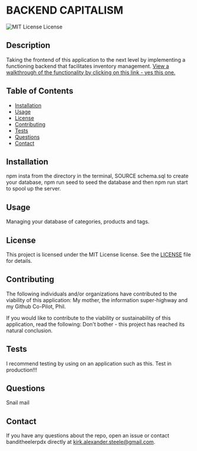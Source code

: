
# BACKEND CAPITALISM

![MIT License License](https://img.shields.io/badge/license-MIT%20License-blue.svg)
      
## Description
      
Taking the frontend of this application to the next level by implementing a functioning backend that facilitates inventory management.  [View a walkthrough of the functionality by clicking on this link - yes this one.](https://drive.google.com/file/d/12TVHHXRmUf7K4M7IwJS5ghKFC-aT-5E-/view)
      
## Table of Contents
      
- [Installation](https://github.com/banditheelerpdx/backend-capitalism#installation)
- [Usage](https://github.com/banditheelerpdx/backend-capitalism#usage)
- [License](https://github.com/banditheelerpdx/backend-capitalism#license)
- [Contributing](https://github.com/banditheelerpdx/backend-capitalism#contributing)
- [Tests](https://github.com/banditheelerpdx/backend-capitalism#tests)
- [Questions](https://github.com/banditheelerpdx/backend-capitalism#questions)
- [Contact](https://github.com/banditheelerpdx/backend-capitalism#contact)

## Installation
      
npm insta from the directory in the terminal, SOURCE schema.sql to create your database, npm run seed to seed the database and then npm run start to spool up the server.
      
## Usage
      
Managing your database of categories, products and tags.
      
## License
      
This project is licensed under the MIT License license. See the [LICENSE](https://opensource.org/licenses/MIT) file for details.
      
## Contributing
      
The following individuals and/or organizations have contributed to the viability of this application:
My mother, the information super-highway and my Github Co-Pilot, Phil.

If you would like to contribute to the viability or sustainability of this application, read the following:
Don't bother - this project has reached its natural conclusion.
      
## Tests
      
I recommend testing by using on an application such as this. Test in production!!!
      
## Questions
      
Snail mail
      
## Contact
      
If you have any questions about the repo, open an issue or contact banditheelerpdx directly at kirk.alexander.steele@gmail.com.
      
